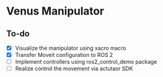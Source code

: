 # Venus Manipulator
## To-do
- [x] Visualize the manipulator using xacro macro
- [x] Transfer Moveit configuration to ROS 2
- [ ] Implement controllers using ros2_control_demo package
- [ ] Realize control the movement via actutaor SDK